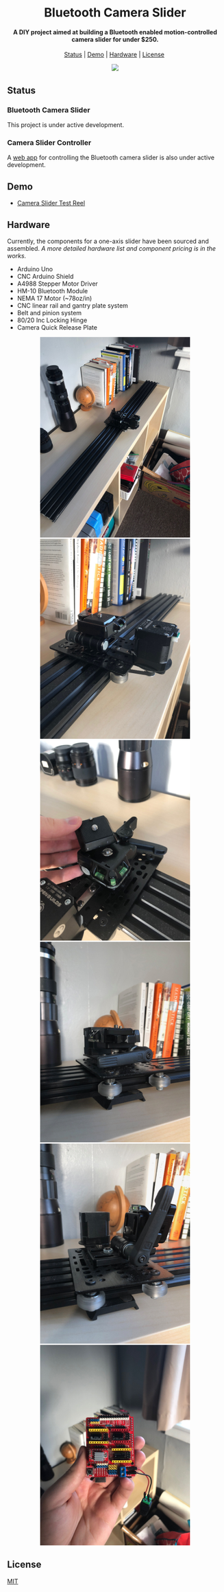<h1 align="center">Bluetooth Camera Slider</h1>

<h4 align="center">A DIY project aimed at building a Bluetooth enabled motion-controlled camera slider for under $250.</h4>

<p align="center">
  <a href="#status">Status</a>&nbsp;|&nbsp;<a href="#demo">Demo</a>&nbsp;|&nbsp;<a href="#hardware">Hardware</a>&nbsp;|&nbsp;<a href="#license">License</a>&nbsp;
</p>

<div align="center"><img src="assets/slider.gif"/></div>

## Status

### Bluetooth Camera Slider

This project is under active development.

### Camera Slider Controller

A [web app](https://github.com/hawkticehurst/camera-slider-controller) for controlling the Bluetooth camera slider is also under active development.

## Demo

- [Camera Slider Test Reel](https://youtu.be/ap7EiZdusbA)

## Hardware

Currently, the components for a one-axis slider have been sourced and assembled. *A more detailed hardware list and component pricing is in the works.*

- Arduino Uno
- CNC Arduino Shield
- A4988 Stepper Motor Driver
- HM-10 Bluetooth Module
- NEMA 17 Motor (~78oz/in)
- CNC linear rail and gantry plate system
- Belt and pinion system
- 80/20 Inc Locking Hinge
- Camera Quick Release Plate

<div align="center">
<img src="assets/slider1.jpeg" width="350px"/>
<img src="assets/slider2.jpeg" width="350px"/>
</div>

<div align="center">
<img src="assets/slider3.jpeg" width="350px"/>
<img src="assets/slider4.jpeg" width="350px"/>
</div>

<div align="center">
<img src="assets/slider5.jpeg" width="350px"/>
<img src="assets/arduino1.jpeg" width="350px"/>
</div>

## License

[MIT](LICENSE)

